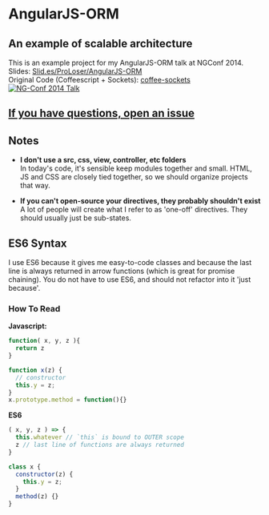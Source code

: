 AngularJS-ORM
=============

## An example of scalable architecture

This is an example project for my AngularJS-ORM talk at NGConf 2014.  
Slides: [Slid.es/ProLoser/AngularJS-ORM](http://slid.es/proloser/angularjs-orm)  
Original Code (Coffeescript + Sockets): [coffee-sockets](https://github.com/ProLoser/AngularJS-ORM/tree/coffee-sockets)  
[![NG-Conf 2014 Talk](http://i1.ytimg.com/vi/Iw-3qgG_ipU/0.jpg)](http://www.youtube.com/watch?v=Iw-3qgG_ipU)


[If you have questions, open an issue](https://github.com/ProLoser/AngularJS-ORM/issues)
--------------------------------------

Notes
-----

* **I don't use a src, css, view, controller, etc folders**  
In today's code, it's sensible keep modules together and small. HTML, JS and CSS are closely tied together, so we should organize projects that way.

* **If you can't open-source your directives, they probably shouldn't exist**  
A lot of people will create what I refer to as 'one-off' directives. They should usually just be sub-states.

ES6 Syntax
------------

I use ES6 because it gives me easy-to-code classes and because the last line is always returned in arrow functions (which is great for promise chaining). You do not have to use ES6, and should not refactor into it 'just because'.

### How To Read

**Javascript:**
```js
function( x, y, z ){
  return z
}

function x(z) {
  // constructor
  this.y = z;
}
x.prototype.method = function(){}
```
**ES6**
```js
( x, y, z ) => {
  this.whatever // `this` is bound to OUTER scope
  z // last line of functions are always returned
}

class x {
  constructor(z) {
    this.y = z;
  }
  method(z) {}
}
```
